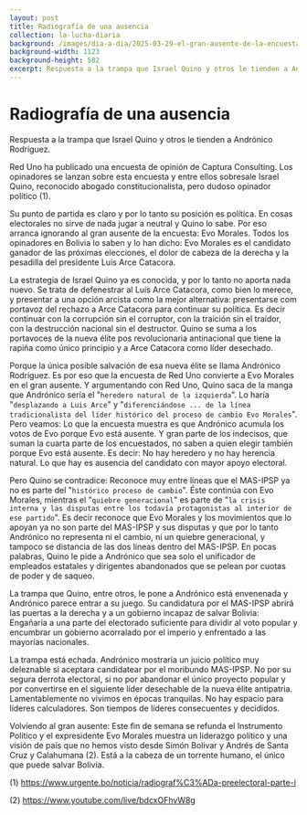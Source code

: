 ```yaml
---
layout: post
title: Radiografía de una ausencia
collection: la-lucha-diaria
background: /images/dia-a-dia/2025-03-29-el-gran-ausente-de-la-encuesta-de-red-uno.png
background-width: 1123
background-height: 582
excerpt: Respuesta a la trampa que Israel Quino y otros le tienden a Andrónico Rodríguez
---
```


# Radiografía de una ausencia

Respuesta a la trampa que Israel Quino y otros le tienden a Andrónico Rodríguez.

Red Uno ha publicado una encuesta de opinión de Captura Consulting. Los opinadores se lanzan sobre esta encuesta y entre ellos sobresale Israel Quino, reconocido abogado constitucionalista, pero dudoso opinador político (1).

Su punto de partida es claro y por lo tanto su posición es política. En cosas electorales no sirve de nada jugar a neutral y Quino lo sabe. Por eso arranca ignorando al gran ausente de la encuesta: Evo Morales. Todos los opinadores en Bolivia lo saben y lo han dicho: Evo Morales es el candidato ganador de las próximas elecciones, el dolor de cabeza de la derecha y la pesadilla del presidente Luis Arce Catacora.

La estrategia de Israel Quino ya es conocida, y por lo tanto no aporta nada nuevo. Se trata de defenestrar al Luis Arce Catacora, como bien lo merece, y presentar a una opción arcista como la mejor alternativa: presentarse com portavoz del rechazo a Arce Catacora para continuar su política. Es decir continuar con la corrupción sin el corruptor, con la traición sin el traidor, con la destrucción nacional sin el destructor. Quino se suma a los portavoces de la nueva élite pos revolucionaria antinacional que tiene la rapiña como único principio y a Arce Catacora como líder desechado.

Porque la única posible salvación de esa nueva élite se llama Andrónico Rodríguez. Es por eso que la encuesta de Red Uno  convierte a Evo Morales en el gran ausente. Y argumentando con Red Uno, Quino saca de la manga que Andrónico sería el "`heredero natural de la izquierda`". Lo haría "`desplazando a Luis Arce`" y "`diferenciándose ... de la línea tradicionalista del líder histórico del proceso de cambio Evo Morales`". Pero veamos: Lo que la encuesta muestra es que Andrónico acumula los votos de Evo porque Evo está ausente. Y gran parte de los indecisos, que suman la cuarta parte de los encuestados, no saben a quien elegir también porque Evo está ausente. Es decir: No hay heredero y no hay herencia natural. Lo que hay es ausencia del candidato con mayor apoyo electoral.

Pero Quino se contradice: Reconoce muy entre líneas que el MAS-IPSP ya no es parte del "`histórico proceso de cambio`". Éste continúa con Evo Morales, mientras el "`quiebre generacional`" es parte de "`la crisis interna y las disputas entre los todavía protagonistas al interior de ese partido`". Es decir reconoce que Evo Morales y los movimientos que lo apoyan ya no son parte del MAS-IPSP y sus disputas y que por lo tanto Andrónico no representa ni el cambio, ni un quiebre generacional, y tampoco se distancia de las dos líneas dentro del MAS-IPSP. En pocas palabras, Quino le pide a Andrónico que sea solo el unificador de empleados estatales y dirigentes abandonados que se pelean por cuotas de poder y de saqueo. 

La trampa que Quino, entre otros, le pone a Andrónico está envenenada y Andrónico parece entrar a su juego. Su candidatura por el MAS-IPSP abrirá las puertas a la derecha y a un gobierno incapaz de salvar Bolivia: Engañaría a una parte del electorado suficiente para dividir al voto popular y encumbrar un gobierno acorralado por el imperio y enfrentado a las mayorías nacionales.

La trampa está echada. Andrónico mostraría un juicio político muy deleznable si aceptara candidatear por el moribundo MAS-IPSP. No por su segura derrota electoral, si no por abandonar el único proyecto popular y por convertirse en el siguiente líder desechable de la nueva élite antipatria. Lamentablemente no vivimos en épocas tranquilas. No hay espacio para líderes calculadores. Son tiempos de líderes consecuentes y decididos.
 
Volviendo al gran ausente: Este fin de semana se refunda el Instrumento Político y el expresidente Evo Morales muestra un liderazgo político y una visión de país que no hemos visto desde Simón Bolivar y Andrés de Santa Cruz y Calahumana (2). Está a la cabeza de un torrente humano, el único que puede salvar Bolivia.

(1) <https://www.urgente.bo/noticia/radiograf%C3%ADa-preelectoral-parte-i>

(2) <https://www.youtube.com/live/bdcxOFhvW8g>